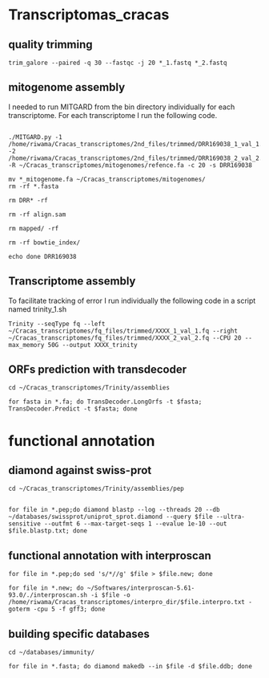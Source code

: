 # Transcriptomas_cracas

## quality trimming

```
trim_galore --paired -q 30 --fastqc -j 20 *_1.fastq *_2.fastq
```

## mitogenome assembly

I needed to run MITGARD from the bin directory individually for each transcriptome. For each transcriptome I run the following code.

```

./MITGARD.py -1 /home/riwama/Cracas_transcriptomes/2nd_files/trimmed/DRR169038_1_val_1.fq -2 /home/riwama/Cracas_transcriptomes/2nd_files/trimmed/DRR169038_2_val_2.fq -R ~/Cracas_transcriptomes/mitogenomes/refence.fa -c 20 -s DRR169038

mv *_mitogenome.fa ~/Cracas_transcriptomes/mitogenomes/
rm -rf *.fasta

rm DRR* -rf

rm -rf align.sam

rm mapped/ -rf

rm -rf bowtie_index/

echo done DRR169038
```

## Transcriptome assembly

To facilitate tracking of error I run individually the following code in a script named trinity_1.sh

```
Trinity --seqType fq --left ~/Cracas_transcriptomes/fq_files/trimmed/XXXX_1_val_1.fq --right ~/Cracas_transcriptomes/fq_files/trimmed/XXXX_2_val_2.fq --CPU 20 --max_memory 50G --output XXXX_trinity
```
## ORFs prediction with transdecoder

```
cd ~/Cracas_transcriptomes/Trinity/assemblies

for fasta in *.fa; do TransDecoder.LongOrfs -t $fasta; TransDecoder.Predict -t $fasta; done
```
# functional annotation
## diamond against swiss-prot

```
cd ~/Cracas_transcriptomes/Trinity/assemblies/pep


for file in *.pep;do diamond blastp --log --threads 20 --db ~/databases/swissprot/uniprot_sprot.diamond --query $file --ultra-sensitive --outfmt 6 --max-target-seqs 1 --evalue 1e-10 --out $file.blastp.txt; done
```

## functional annotation with interproscan

```
for file in *.pep;do sed 's/*//g' $file > $file.new; done

for file in *.new; do ~/Softwares/interproscan-5.61-93.0/./interproscan.sh -i $file -o /home/riwama/Cracas_transcriptomes/interpro_dir/$file.interpro.txt -goterm -cpu 5 -f gff3; done
```

## building specific databases

```
cd ~/databases/immunity/

for file in *.fasta; do diamond makedb --in $file -d $file.ddb; done
```


